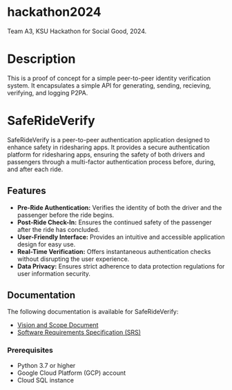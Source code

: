 # hackathon2024
Team A3, KSU Hackathon for Social Good, 2024.

# Description

This is a proof of concept for a simple peer-to-peer identity verification system. It encapsulates a simple API for generating, sending, recieving, verifying, and logging P2PA. 

# SafeRideVerify

SafeRideVerify is a peer-to-peer authentication application designed to enhance safety in ridesharing apps. It provides a secure authentication platform for ridesharing apps, ensuring the safety of both drivers and passengers through a multi-factor authentication process before, during, and after each ride.

## Features

- **Pre-Ride Authentication:** Verifies the identity of both the driver and the passenger before the ride begins.
- **Post-Ride Check-In:** Ensures the continued safety of the passenger after the ride has concluded.
- **User-Friendly Interface:** Provides an intuitive and accessible application design for easy use.
- **Real-Time Verification:** Offers instantaneous authentication checks without disrupting the user experience.
- **Data Privacy:** Ensures strict adherence to data protection regulations for user information security.

## Documentation

The following documentation is available for SafeRideVerify:

- [Vision and Scope Document](/documentation/VisionAndScope.md)
- [Software Requirements Specification (SRS)](/documentation/SoftwareRequirmentsSpecifications.md)

### Prerequisites

- Python 3.7 or higher
- Google Cloud Platform (GCP) account
- Cloud SQL instance
